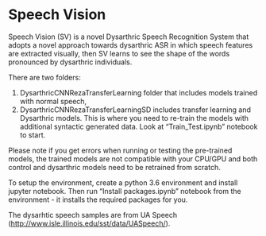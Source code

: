 # Speech Vision
Speech Vision (SV) is  a novel Dysarthric Speech Recognition System  that adopts a novel approach towards dysarthric ASR in which speech features are extracted visually, then SV learns to  see the shape of the words pronounced by dysarthric individuals.

There are two folders:

1.	DysarthricCNNRezaTransferLearning folder that includes models trained with normal speech,
2.	DysarthricCNNRezaTransferLearningSD includes transfer learning and Dysarthric models. This is where you need to re-train the models with additional syntactic generated data. Look at “Train_Test.ipynb” notebook to start.

Please note if you get errors when running or testing the pre-trained models, the trained models are not compatible with your CPU/GPU and both control and dysarthric models need to be retrained from scratch. 

To setup the environment, create a python 3.6 environment and install jupyter notebook. Then run “Install packages.ipynb” notebook from the environment - it installs the required packages for you.

The dysarhtic speech samples are from UA Speech (http://www.isle.illinois.edu/sst/data/UASpeech/).
